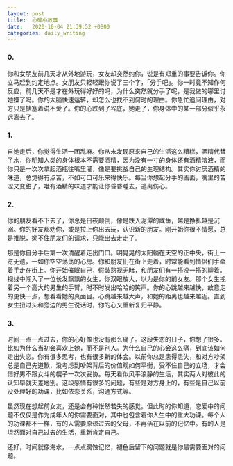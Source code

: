 ```yaml
---
layout: post
title:  心碎小故事
date:   2020-10-04 21:39:52 +0800
categories: daily_writing
---
```


### 0.
你和女朋友前几天才从外地游玩，女友却突然约你，说是有郑重的事要告诉你。你立马赶到约定地点。女朋友只轻轻跟你说了三个字，「分手吧」。你一时竟不知作何反应，前几天不是才在外玩得好好的吗，为什么突然就分手了呢，是我做的哪里讨她嫌了吗。你的大脑快速运转，却怎么也找不到何时的理由。你急忙追问理由，对方只是搪塞着说不爱了。你的心跌到了谷底，她走了，你身体中的某一部分似乎永远离去了。

### 1.
自她走后，你觉得生活一团乱麻。你从未发现原来自己的生活这么糟糕，酒精代替了水，你明知人类的身体根本不需要酒精，因为没有一寸的身体还有酒精溶液，而你只是一次次拿起酒瓶往嘴里灌，像是要挑战自己的生理结构。其实你讨厌酒精的味道，总觉得有点苦，不如可口可乐来得快乐。每当你想起分手的画面，嘴里的苦涩又变甜了，唯有酒精的味道才能让你昏昏睡去，逃离伤心。

### 2. 
你的朋友看不下去了，你总是日夜颠倒，像是跌入泥潭的咸鱼，越是挣扎越是沉溺。你的好友都劝你，或是拉上你出去玩，认识新的朋友。刚开始你很不情愿，总是推脱，拗不住朋友们的请求，只能出去走走了。

那是你自分手后第一次清醒着走出门口。明晃晃的太阳躺在天空的正中央，街上一览无遗，一如你空空荡荡的心房。你和朋友们在街上走着，时常能看到情侣们手牵着手走在街上。你开始催眠自己，假装熟视无睹，和朋友们有一搭没一搭的聊着。视线中闯入了一位长发飘飘的女生，你双眼放大，以为是你的前女友。那个女生挽着另一个高大的男生的手臂，时不时发出哈哈的笑声。你的心跳越来越快，故意走的更快一点，想看看她的真面目。心跳越来越大声，和她的距离也越来越近。直到女生扭过头和旁边的男生说话时，你的心又重新复归平静。

### 3. 
时间一点一点过去，你的心好像也没有那么痛了。这段失恋的日子，你想了很多。比如为什么当初会喜欢上她，而不是别人。为什么自己的心会这么痛，到底该如何走出失恋。你有很多思考，也有很多新的体会。以前你总是患得患失，和对方吵架总是自己先道歉，没考虑到吵架背后的价值观如何平衡，受不住自己的立场，才会借好男不跟女斗的幌子一次次妥协。每天看似风平浪静的生活，其实两人对彼此的认知早就天差地别。这段感情有很多的问题，有些是对方身上的，有些是自己以前没处理好的功课，比如依恋关系，沟通方式等。

虽然现在想起前女友，还是会有种怅然若失的感觉。但此时的你知道，恋爱中的问题不仅仅是作为成年人的你需要面对，其中也包含着你人生中的重大功课。每个人的功课都不一样，有的人需要原谅过去的父母，不再活在以前的记忆中。有的人是坦然面对自己过去的生活，重新肯定自己。

还好，时间就像海水，一点点腐蚀记忆，褪色后留下的问题就是你最需要面对的问题。